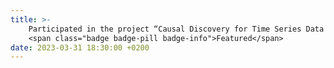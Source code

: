 ```yaml
---
title: >-
    Participated in the project “Causal Discovery for Time Series Data Guided by Data-driven Causal Knowledge” in collaboration with LG AI Research (2023- ).
    <span class="badge badge-pill badge-info">Featured</span>
date: 2023-03-31 18:30:00 +0200
---
```

